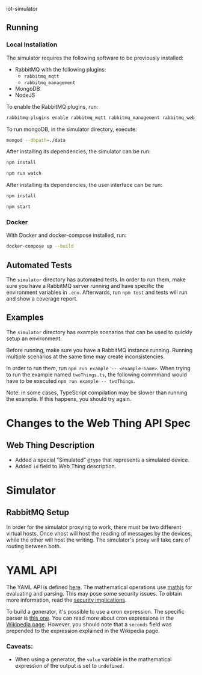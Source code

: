iot-simulator

## Running

### Local Installation

The simulator requires the following software to be previously installed:
* RabbitMQ with the following plugins:
    * `rabbitmq_mqtt`
    * `rabbitmq_management`
* MongoDB
* NodeJS

To enable the RabbitMQ plugins, run: 
```bash
rabbitmq-plugins enable rabbitmq_mqtt rabbitmq_management rabbitmq_web_stomp
```

To run mongoDB, in the simulator directory, execute:
```bash
mongod --dbpath=./data
```

After installing its dependencies, the simulator can be run:
```bash
npm install

npm run watch
```

After installing its dependencies, the user interface can be run:
```bash
npm install

npm start
```

### Docker

With Docker and docker-compose installed, run:

```bash
docker-compose up --build
```

## Automated Tests

The `simulator` directory has automated tests. 
In order to run them, make sure you have a RabbitMQ server running and have specific the environment variables in `.env`.
Afterwards, run `npm test` and tests will run and show a coverage report.

## Examples

The `simulator` directory has example scenarios that can be used to quickly setup an environment. 

Before running, make sure you have a RabbitMQ instance running. Running multiple scenarios at the same time may create inconsistencies.

In order to run them, run `npm run example -- <example-name>`. When trying to run the example named `twoThings.ts`, the following commmand would have to be executed `npm run example -- twoThings`.

Note: in some cases, TypeScript compilation may be slower than running the example. If this happens, you should try again.


# Changes to the Web Thing API Spec

## Web Thing Description 

* Added a special "Simulated" `@type` that represents a simulated device. 
* Added `id` field to Web Thing description.


# Simulator

## RabbitMQ Setup

In order for the simulator proxying to work, there must be two different virtual hosts. Once vhost will host the reading of messages by the devices, while the other will host the writing. 
The simulator's proxy will take care of routing between both. 


# YAML API

The YAML API is defined [here](simulator/src/api/Proxy/Config.ts). The mathematical operations use [mathjs](https://mathjs.org/) for evaluating and parsing. This may pose some security issues. To obtain more information, read the [security implications](https://mathjs.org/docs/expressions/security.html).

To build a generator, it's possible to use a cron expression. The specific parser is [this one](https://bunkat.github.io/later/parsers.html#cron). You can read more about cron expressions in the [Wikipedia page](https://en.wikipedia.org/wiki/Cron#Overview). However, you should note that a `seconds` field was prepended to the expression explained in the Wikipedia page.

### Caveats:
* When using a generator, the `value` variable in the mathematical expression of the output is set to `undefined`.
